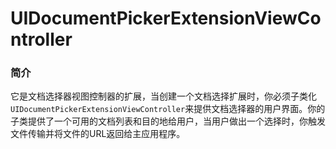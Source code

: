 # UIDocumentPickerExtensionViewController

### 简介

它是文档选择器视图控制器的扩展，当创建一个文档选择扩展时，你必须子类化`UIDocumentPickerExtensionViewController`来提供文档选择器的用户界面。你的子类提供了一个可用的文档列表和目的地给用户，当用户做出一个选择时，你触发文件传输并将文件的URL返回给主应用程序。